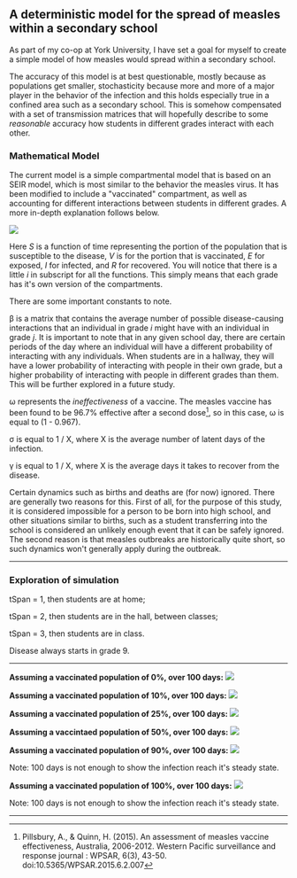 ## A deterministic model for the spread of measles within a secondary school
As part of my co-op at York University, I have set a goal for myself to create a simple model of how measles would spread within a secondary school. 

The accuracy of this model is at best questionable, mostly because as populations get smaller, stochasticity because more and more of a major player in the behavior of the infection and this holds especially true in a confined area such as a secondary school. This is somehow compensated with a set of transmission matrices that will hopefully describe to some *reasonable* accuracy how students in different grades interact with each other.

### Mathematical Model
The current model is a simple compartmental model that is based on an SEIR model, which is most similar to the behavior the measles virus. It has been modified to include a "vaccinated" compartment, as well as accounting for different interactions between students in different grades. A more in-depth explanation follows below.

![](https://i.ibb.co/02JqSDb/image.png)

Here *S* is a function of time representing the portion of the population that is susceptible to the disease, *V* is for the portion that is vaccinated, *E* for exposed, *I* for infected, and *R* for recovered. You will notice that there is a little *i* in subscript for all the functions. This simply means that each grade has it's own version of the compartments. 

There are some important constants to note.

β is a matrix that contains the average number of possible disease-causing interactions that an individual in grade *i* might have with an individual in grade *j*. It is important to note that in any given school day, there are certain periods of the day where an individual will have a different probability of interacting with any individuals. When students are in a hallway, they will have a lower probability of interacting with people in their own grade, but a higher probability of interacting with people in different grades than them. This will be further explored in a future study.

ω represents the *ineffectiveness* of a vaccine. The measles vaccine has been found to be 96.7% effective after a second dose[^1], so in this case, ω is equal to (1 - 0.967).

σ is equal to 1 / X, where X is the average number of latent days of the infection.

γ is equal to 1 / X, where X is the average days it takes to recover from the disease.

Certain dynamics such as births and deaths are (for now) ignored. There are generally two reasons for this. First of all, for the purpose of this study, it is considered impossible for a person to be born into high school, and other situations similar to births, such as a student transferring into the school is considered an unlikely enough event that it can be safely ignored. The second reason is that measles outbreaks are historically quite short, so such dynamics won't generally apply during the outbreak.

------
### Exploration of simulation
tSpan = 1, then students are at home;

tSpan = 2, then students are in the hall, between classes;

tSpan = 3, then students are in class.

Disease always starts in grade 9.

------

**Assuming a vaccinated population of 0%, over 100 days:**
![](https://i.ibb.co/r7tGTrB/1.png)

**Assuming a vaccinated population of 10%, over 100 days:**
![](https://i.ibb.co/P9tzBYF/2.png)

**Assuming a vaccinated population of 25%, over 100 days:**
![](https://i.ibb.co/FmKmNJ1/3.png)

**Assuming a vaccintaed population of 50%, over 100 days:**
![](https://i.ibb.co/nQbgSQH/4.png)

**Assuming a vaccinated population of 90%, over 100 days:**
![](https://i.ibb.co/CMMvxcY/5.png)

Note: 100 days is not enough to show the infection reach it's steady state.

**Assuming a vaccinated population of 100%, over 100 days:**
![](https://i.ibb.co/ygp7450/6.png)

Note: 100 days is not enough to show the infection reach it's steady state.

------

[^1]: Pillsbury, A., & Quinn, H. (2015). An assessment of measles vaccine effectiveness, Australia, 2006-2012. Western Pacific surveillance and response journal : WPSAR, 6(3), 43-50. doi:10.5365/WPSAR.2015.6.2.007
